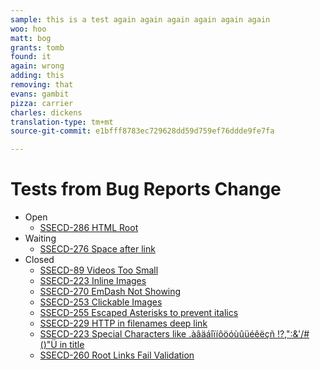 ```yaml
---
sample: this is a test again again again again again again
woo: hoo
matt: bog
grants: tomb
found: it
again: wrong
adding: this
removing: that
evans: gambit
pizza: carrier
charles: dickens
translation-type: tm+mt
source-git-commit: e1bfff8783ec729628dd59d759ef76ddde9fe7fa

---
```


# Tests from Bug Reports Change

* Open
   * [SSECD-286 HTML Root](ssecd286.md)
* Waiting
   * [SSECD-276 Space after link](ssecd276.md)
* Closed
   * [SSECD-89 Videos Too Small](ssecd89.md)
   * [SSECD-223 Inline Images](ssecd233-inline-images-newline.md)
   * [SSECD-270 EmDash Not Showing](ssecd270.md)
   * [SSECD-253 Clickable Images](ssecd253.md)
   * [SSECD-255 Escaped Asterisks to prevent italics](ssecd255.md)
   * [SSECD-229 HTTP in filenames deep link](ssecd229-http-in-filename.md)
   * [SSECD-223 Special Characters like .àâäáîïíôöóùûüéêëçñ !?,":&'/#()"Ü in title](ssecd253.md)
   * [SSECD-260 Root Links Fail Validation](ssecd260.md)

